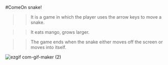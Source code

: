 #ComeOn snake!

>> It is a game in which the player uses the arrow keys to move a snake.

>> It eats mango, grows larger.

>> The game ends when the snake either moves off the screen or moves into itself.

![ezgif com-gif-maker (2)](https://user-images.githubusercontent.com/51704455/102701616-c4ccca00-427e-11eb-8631-5e3e88b514a3.gif)


